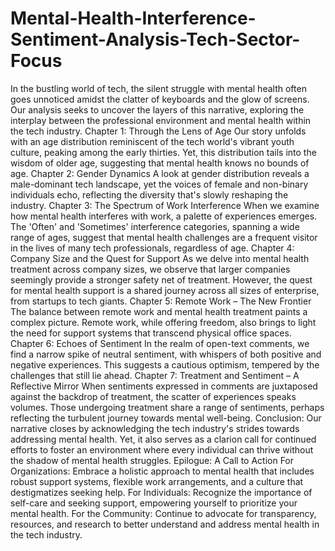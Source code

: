 # Mental-Health-Interference-Sentiment-Analysis-Tech-Sector-Focus
In the bustling world of tech, the silent struggle with mental health often goes unnoticed amidst the clatter of keyboards and the glow of screens. Our analysis seeks to uncover the layers of this narrative, exploring the interplay between the professional environment and mental health within the tech industry.
Chapter 1: Through the Lens of Age
Our story unfolds with an age distribution reminiscent of the tech world's vibrant youth culture, peaking among the early thirties. Yet, this distribution tails into the wisdom of older age, suggesting that mental health knows no bounds of age.
Chapter 2: Gender Dynamics
A look at gender distribution reveals a male-dominant tech landscape, yet the voices of female and non-binary individuals echo, reflecting the diversity that's slowly reshaping the industry.
Chapter 3: The Spectrum of Work Interference
When we examine how mental health interferes with work, a palette of experiences emerges. The 'Often' and 'Sometimes' interference categories, spanning a wide range of ages, suggest that mental health challenges are a frequent visitor in the lives of many tech professionals, regardless of age.
Chapter 4: Company Size and the Quest for Support
As we delve into mental health treatment across company sizes, we observe that larger companies seemingly provide a stronger safety net of treatment. However, the quest for mental health support is a shared journey across all sizes of enterprise, from startups to tech giants.
Chapter 5: Remote Work – The New Frontier
The balance between remote work and mental health treatment paints a complex picture. Remote work, while offering freedom, also brings to light the need for support systems that transcend physical office spaces.
Chapter 6: Echoes of Sentiment
In the realm of open-text comments, we find a narrow spike of neutral sentiment, with whispers of both positive and negative experiences. This suggests a cautious optimism, tempered by the challenges that still lie ahead.
Chapter 7: Treatment and Sentiment – A Reflective Mirror
When sentiments expressed in comments are juxtaposed against the backdrop of treatment, the scatter of experiences speaks volumes. Those undergoing treatment share a range of sentiments, perhaps reflecting the turbulent journey towards mental well-being.
Conclusion:
Our narrative closes by acknowledging the tech industry's strides towards addressing mental health. Yet, it also serves as a clarion call for continued efforts to foster an environment where every individual can thrive without the shadow of mental health struggles.
Epilogue: A Call to Action
For Organizations: Embrace a holistic approach to mental health that includes robust support systems, flexible work arrangements, and a culture that destigmatizes seeking help.
For Individuals: Recognize the importance of self-care and seeking support, empowering yourself to prioritize your mental health.
For the Community: Continue to advocate for transparency, resources, and research to better understand and address mental health in the tech industry.
